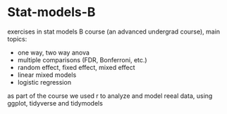 # Stat-models-B
exercises in stat models B course (an advanced undergrad course), main topics:

* one way, two way anova
* multiple comparisons (FDR, Bonferroni, etc.) 
* random effect, fixed effect, mixed effect
* linear mixed models
* logistic regression

as part of the course we used r to analyze and model reeal data, using ggplot, tidyverse and tidymodels
